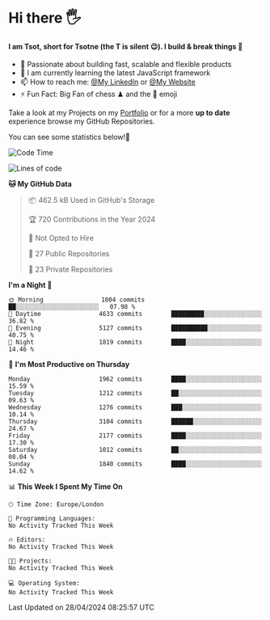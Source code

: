 # Hi there :raised_hand_with_fingers_splayed:
#### I am Tsot, short for Tsotne (the T is silent :wink:). I build & break things :space_invader:
- :telescope: Passionate about building fast, scalable and flexible products
- :seedling: I am currently learning the latest JavaScript framework 
- :mailbox: How to reach me: [@My LinkedIn](https://www.linkedin.com/in/tsotne-gvadzabia/) or [@My Website](https://tsotne.co.uk/contact)
- :zap: Fun Fact: Big Fan of chess ♟ and the 👾 emoji

Take a look at my Projects on my [Portfolio](https://tsotne.co.uk/) or for a more **up to date** experience browse my GitHub Repositories.

You can see some statistics below!:space_invader:
<!--START_SECTION:waka-->
![Code Time](http://img.shields.io/badge/Code%20Time-761%20hrs%202%20mins-blue)

![Lines of code](https://img.shields.io/badge/From%20Hello%20World%20I%27ve%20Written-5.6%20million%20lines%20of%20code-blue)

**🐱 My GitHub Data** 

> 📦 462.5 kB Used in GitHub's Storage 
 > 
> 🏆 720 Contributions in the Year 2024
 > 
> 🚫 Not Opted to Hire
 > 
> 📜 27 Public Repositories 
 > 
> 🔑 23 Private Repositories 
 > 
**I'm a Night 🦉** 

```text
🌞 Morning                1004 commits        ██░░░░░░░░░░░░░░░░░░░░░░░   07.98 % 
🌆 Daytime                4633 commits        █████████░░░░░░░░░░░░░░░░   36.82 % 
🌃 Evening                5127 commits        ██████████░░░░░░░░░░░░░░░   40.75 % 
🌙 Night                  1819 commits        ████░░░░░░░░░░░░░░░░░░░░░   14.46 % 
```
📅 **I'm Most Productive on Thursday** 

```text
Monday                   1962 commits        ████░░░░░░░░░░░░░░░░░░░░░   15.59 % 
Tuesday                  1212 commits        ██░░░░░░░░░░░░░░░░░░░░░░░   09.63 % 
Wednesday                1276 commits        ███░░░░░░░░░░░░░░░░░░░░░░   10.14 % 
Thursday                 3104 commits        ██████░░░░░░░░░░░░░░░░░░░   24.67 % 
Friday                   2177 commits        ████░░░░░░░░░░░░░░░░░░░░░   17.30 % 
Saturday                 1012 commits        ██░░░░░░░░░░░░░░░░░░░░░░░   08.04 % 
Sunday                   1840 commits        ████░░░░░░░░░░░░░░░░░░░░░   14.62 % 
```


📊 **This Week I Spent My Time On** 

```text
🕑︎ Time Zone: Europe/London

💬 Programming Languages: 
No Activity Tracked This Week

🔥 Editors: 
No Activity Tracked This Week

🐱‍💻 Projects: 
No Activity Tracked This Week

💻 Operating System: 
No Activity Tracked This Week
```


 Last Updated on 28/04/2024 08:25:57 UTC
<!--END_SECTION:waka-->
